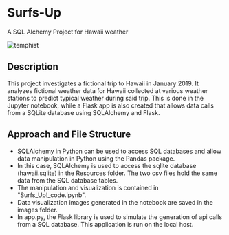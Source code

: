 # Surfs-Up
A SQL Alchemy Project for Hawaii weather

![temphist](https://github.com/ejhagee/SQL-Projects/blob/master/Surfs_Up/Images/temphist.png)

## Description
This project investigates a fictional trip to Hawaii in January 2019.  It analyzes fictional weather data for Hawaii collected at various weather stations to predict typical weather during said trip.  This is done in the Jupyter notebook, while a Flask app is also created that allows data calls from a SQLite database using SQLAlchemy and Flask.

## Approach and File Structure
 - SQLAlchemy in Python can be used to access SQL databases and allow data manipulation in Python using the Pandas package.
 - In this case, SQLAlchemy is used to access the sqlite database (hawaii.sqlite) in the Resources folder.  The two csv files hold the same data from the SQL database tables.
 - The manipulation and visualization is contained in "Surfs_Up!_code.ipynb".
 - Data visualization images generated in the notebook are saved in the images folder.
 - In app.py, the Flask library is used to simulate the generation of api calls from a SQL database.  This application is run on the local host.
